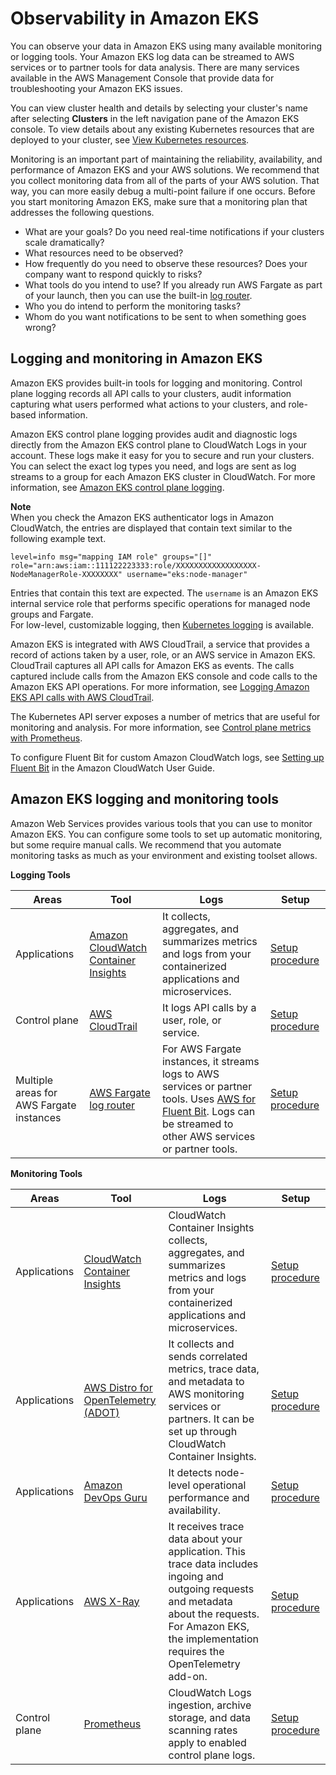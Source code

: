 # Observability in Amazon EKS<a name="eks-observe"></a>

You can observe your data in Amazon EKS using many available monitoring or logging tools\. Your Amazon EKS log data can be streamed to AWS services or to partner tools for data analysis\. There are many services available in the AWS Management Console that provide data for troubleshooting your Amazon EKS issues\.

You can view cluster health and details by selecting your cluster's name after selecting **Clusters** in the left navigation pane of the Amazon EKS console\. To view details about any existing Kubernetes resources that are deployed to your cluster, see [View Kubernetes resources](view-kubernetes-resources.md)\.

Monitoring is an important part of maintaining the reliability, availability, and performance of Amazon EKS and your AWS solutions\. We recommend that you collect monitoring data from all of the parts of your AWS solution\. That way, you can more easily debug a multi\-point failure if one occurs\. Before you start monitoring Amazon EKS, make sure that a monitoring plan that addresses the following questions\.
+ What are your goals? Do you need real\-time notifications if your clusters scale dramatically?
+ What resources need to be observed?
+ How frequently do you need to observe these resources? Does your company want to respond quickly to risks?
+ What tools do you intend to use? If you already run AWS Fargate as part of your launch, then you can use the built\-in [log router](fargate-logging.md)\.
+ Who you do intend to perform the monitoring tasks?
+ Whom do you want notifications to be sent to when something goes wrong?

## Logging and monitoring in Amazon EKS<a name="logging-monitoring"></a>

Amazon EKS provides built\-in tools for logging and monitoring\. Control plane logging records all API calls to your clusters, audit information capturing what users performed what actions to your clusters, and role\-based information\.

Amazon EKS control plane logging provides audit and diagnostic logs directly from the Amazon EKS control plane to CloudWatch Logs in your account\. These logs make it easy for you to secure and run your clusters\. You can select the exact log types you need, and logs are sent as log streams to a group for each Amazon EKS cluster in CloudWatch\. For more information, see [Amazon EKS control plane logging](control-plane-logs.md)\.

**Note**  
When you check the Amazon EKS authenticator logs in Amazon CloudWatch, the entries are displayed that contain text similar to the following example text\.  

```
level=info msg="mapping IAM role" groups="[]" role="arn:aws:iam::111122223333:role/XXXXXXXXXXXXXXXXXX-NodeManagerRole-XXXXXXXX" username="eks:node-manager"
```
Entries that contain this text are expected\. The `username` is an Amazon EKS internal service role that performs specific operations for managed node groups and Fargate\.  
For low\-level, customizable logging, then [Kubernetes logging](https://kubernetes.io/docs/concepts/cluster-administration/logging/) is available\.

Amazon EKS is integrated with AWS CloudTrail, a service that provides a record of actions taken by a user, role, or an AWS service in Amazon EKS\. CloudTrail captures all API calls for Amazon EKS as events\. The calls captured include calls from the Amazon EKS console and code calls to the Amazon EKS API operations\. For more information, see [Logging Amazon EKS API calls with AWS CloudTrail](logging-using-cloudtrail.md)\.

The Kubernetes API server exposes a number of metrics that are useful for monitoring and analysis\. For more information, see [Control plane metrics with Prometheus](prometheus.md)\.

To configure Fluent Bit for custom Amazon CloudWatch logs, see [Setting up Fluent Bit](https://docs.aws.amazon.com/AmazonCloudWatch/latest/monitoring/Container-Insights-setup-logs-FluentBit.html#Container-Insights-FluentBit-setup) in the Amazon CloudWatch User Guide\.

## Amazon EKS logging and monitoring tools<a name="eks_monitor_tools"></a>

Amazon Web Services provides various tools that you can use to monitor Amazon EKS\. You can configure some tools to set up automatic monitoring, but some require manual calls\. We recommend that you automate monitoring tasks as much as your environment and existing toolset allows\.


**Logging Tools**  

| Areas | Tool | Logs | Setup | 
| --- | --- | --- | --- | 
|  Applications  |  [Amazon CloudWatch Container Insights](https://docs.aws.amazon.com/AmazonCloudWatch/latest/monitoring/ContainerInsights.html)  |  It collects, aggregates, and summarizes metrics and logs from your containerized applications and microservices\.  |  [Setup procedure](https://docs.aws.amazon.com/AmazonCloudWatch/latest/monitoring/Container-Insights-setup-EKS-quickstart.html)  | 
|  Control plane  |  [AWS CloudTrail](logging-using-cloudtrail.md)  |  It logs API calls by a user, role, or service\.  |  [Setup procedure](https://docs.aws.amazon.com/awscloudtrail/latest/userguide/cloudtrail-create-and-update-a-trail.html)  | 
|  Multiple areas for AWS Fargate instances  |  [AWS Fargate log router](fargate-logging.md)  |  For AWS Fargate instances, it streams logs to AWS services or partner tools\. Uses [AWS for Fluent Bit](https://github.com/aws/aws-for-fluent-bit)\. Logs can be streamed to other AWS services or partner tools\.  |  [Setup procedure](fargate-logging.md)  | 


**Monitoring Tools**  

| Areas | Tool | Logs | Setup | 
| --- | --- | --- | --- | 
|  Applications  |  [CloudWatch Container Insights](https://docs.aws.amazon.com/AmazonCloudWatch/latest/monitoring/ContainerInsights.html)  |  CloudWatch Container Insights collects, aggregates, and summarizes metrics and logs from your containerized applications and microservices\.  |  [Setup procedure](https://docs.aws.amazon.com/AmazonCloudWatch/latest/monitoring/deploy-container-insights-EKS.html)  | 
|  Applications  |  [AWS Distro for OpenTelemetry \(ADOT\)](https://aws-otel.github.io/docs/introduction)  |  It collects and sends correlated metrics, trace data, and metadata to AWS monitoring services or partners\. It can be set up through CloudWatch Container Insights\.  |  [Setup procedure](opentelemetry.md)  | 
|  Applications  |  [Amazon DevOps Guru](http://aws.amazon.com/about-aws/whats-new/2021/11/amazon-devops-guru-coverage-amazon-eks-metrics-cluster/)  |  It detects node\-level operational performance and availability\.  |  [Setup procedure](https://docs.aws.amazon.com/AmazonCloudWatch/latest/monitoring/deploy-container-insights-EKS.html)  | 
|  Applications  |  [AWS X\-Ray](https://docs.aws.amazon.com/xray/latest/devguide/aws-xray.html)  |  It receives trace data about your application\. This trace data includes ingoing and outgoing requests and metadata about the requests\. For Amazon EKS, the implementation requires the OpenTelemetry add\-on\.  |  [Setup procedure](https://docs.aws.amazon.com/xray/latest/devguide/xray-instrumenting-your-app.html)  | 
|  Control plane  |  [Prometheus](prometheus.md)  |  CloudWatch Logs ingestion, archive storage, and data scanning rates apply to enabled control plane logs\.  |  [Setup procedure](https://prometheus.io/)  | 